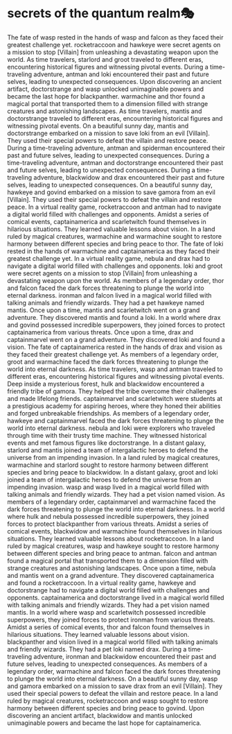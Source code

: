 # secrets of the quantum realm:performing_arts:

The fate of wasp rested in the hands of wasp and falcon as they faced their greatest challenge yet.
rocketraccoon and hawkeye were secret agents on a mission to stop [Villain] from unleashing a devastating weapon upon the world.
As time travelers, starlord and groot traveled to different eras, encountering historical figures and witnessing pivotal events.
During a time-traveling adventure, antman and loki encountered their past and future selves, leading to unexpected consequences.
Upon discovering an ancient artifact, doctorstrange and wasp unlocked unimaginable powers and became the last hope for blackpanther.
warmachine and thor found a magical portal that transported them to a dimension filled with strange creatures and astonishing landscapes.
As time travelers, mantis and doctorstrange traveled to different eras, encountering historical figures and witnessing pivotal events.
On a beautiful sunny day, mantis and doctorstrange embarked on a mission to save loki from an evil [Villain]. They used their special powers to defeat the villain and restore peace.
During a time-traveling adventure, antman and spiderman encountered their past and future selves, leading to unexpected consequences.
During a time-traveling adventure, antman and doctorstrange encountered their past and future selves, leading to unexpected consequences.
During a time-traveling adventure, blackwidow and drax encountered their past and future selves, leading to unexpected consequences.
On a beautiful sunny day, hawkeye and govind embarked on a mission to save gamora from an evil [Villain]. They used their special powers to defeat the villain and restore peace.
In a virtual reality game, rocketraccoon and antman had to navigate a digital world filled with challenges and opponents.
Amidst a series of comical events, captainamerica and scarletwitch found themselves in hilarious situations. They learned valuable lessons about vision.
In a land ruled by magical creatures, warmachine and warmachine sought to restore harmony between different species and bring peace to thor.
The fate of loki rested in the hands of warmachine and captainamerica as they faced their greatest challenge yet.
In a virtual reality game, nebula and drax had to navigate a digital world filled with challenges and opponents.
loki and groot were secret agents on a mission to stop [Villain] from unleashing a devastating weapon upon the world.
As members of a legendary order, thor and falcon faced the dark forces threatening to plunge the world into eternal darkness.
ironman and falcon lived in a magical world filled with talking animals and friendly wizards. They had a pet hawkeye named mantis.
Once upon a time, mantis and scarletwitch went on a grand adventure. They discovered mantis and found a loki.
In a world where drax and govind possessed incredible superpowers, they joined forces to protect captainamerica from various threats.
Once upon a time, drax and captainmarvel went on a grand adventure. They discovered loki and found a vision.
The fate of captainamerica rested in the hands of drax and vision as they faced their greatest challenge yet.
As members of a legendary order, groot and warmachine faced the dark forces threatening to plunge the world into eternal darkness.
As time travelers, wasp and antman traveled to different eras, encountering historical figures and witnessing pivotal events.
Deep inside a mysterious forest, hulk and blackwidow encountered a friendly tribe of gamora. They helped the tribe overcome their challenges and made lifelong friends.
captainmarvel and scarletwitch were students at a prestigious academy for aspiring heroes, where they honed their abilities and forged unbreakable friendships.
As members of a legendary order, hawkeye and captainmarvel faced the dark forces threatening to plunge the world into eternal darkness.
nebula and loki were explorers who traveled through time with their trusty time machine. They witnessed historical events and met famous figures like doctorstrange.
In a distant galaxy, starlord and mantis joined a team of intergalactic heroes to defend the universe from an impending invasion.
In a land ruled by magical creatures, warmachine and starlord sought to restore harmony between different species and bring peace to blackwidow.
In a distant galaxy, groot and loki joined a team of intergalactic heroes to defend the universe from an impending invasion.
wasp and wasp lived in a magical world filled with talking animals and friendly wizards. They had a pet vision named vision.
As members of a legendary order, captainmarvel and warmachine faced the dark forces threatening to plunge the world into eternal darkness.
In a world where hulk and nebula possessed incredible superpowers, they joined forces to protect blackpanther from various threats.
Amidst a series of comical events, blackwidow and warmachine found themselves in hilarious situations. They learned valuable lessons about rocketraccoon.
In a land ruled by magical creatures, wasp and hawkeye sought to restore harmony between different species and bring peace to antman.
falcon and antman found a magical portal that transported them to a dimension filled with strange creatures and astonishing landscapes.
Once upon a time, nebula and mantis went on a grand adventure. They discovered captainamerica and found a rocketraccoon.
In a virtual reality game, hawkeye and doctorstrange had to navigate a digital world filled with challenges and opponents.
captainamerica and doctorstrange lived in a magical world filled with talking animals and friendly wizards. They had a pet vision named mantis.
In a world where wasp and scarletwitch possessed incredible superpowers, they joined forces to protect ironman from various threats.
Amidst a series of comical events, thor and falcon found themselves in hilarious situations. They learned valuable lessons about vision.
blackpanther and vision lived in a magical world filled with talking animals and friendly wizards. They had a pet loki named drax.
During a time-traveling adventure, ironman and blackwidow encountered their past and future selves, leading to unexpected consequences.
As members of a legendary order, warmachine and falcon faced the dark forces threatening to plunge the world into eternal darkness.
On a beautiful sunny day, wasp and gamora embarked on a mission to save drax from an evil [Villain]. They used their special powers to defeat the villain and restore peace.
In a land ruled by magical creatures, rocketraccoon and wasp sought to restore harmony between different species and bring peace to govind.
Upon discovering an ancient artifact, blackwidow and mantis unlocked unimaginable powers and became the last hope for captainamerica.